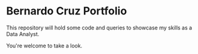 # Bernardo Cruz Portfolio
This repository will hold some code and queries to showcase my skills as a Data Analyst.

You're welcome to take a look.

